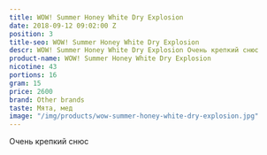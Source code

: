 ```yaml
---
title: WOW! Summer Honey White Dry Explosion
date: 2018-09-12 09:02:00 Z
position: 3
title-seo: WOW! Summer Honey White Dry Explosion
descr: WOW! Summer Honey White Dry Explosion Очень крепкий снюс
product-name: WOW! Summer Honey White Dry Explosion
nicotine: 43
portions: 16
gram: 15
price: 2600
brand: Other brands
taste: Мята, мед
image: "/img/products/wow-summer-honey-white-dry-explosion.jpg"
---
```


Очень крепкий снюс